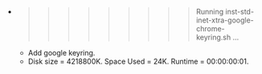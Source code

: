 * >>>>>>>>> Running inst-std-inet-xtra-google-chrome-keyring.sh ...
  * Add google keyring.
  * Disk size = 4218800K. Space Used = 24K. Runtime = 00:00:00:01.
